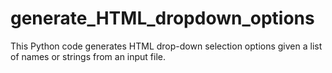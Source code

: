 # generate_HTML_dropdown_options
This Python code generates HTML drop-down selection options given a list of names or strings from an input file.
